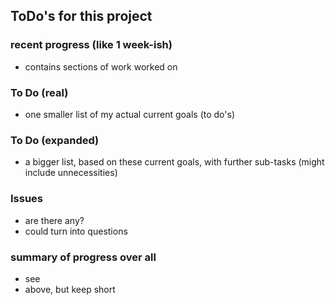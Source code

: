 ## ToDo's for this project
### recent progress (like 1 week-ish)
- contains sections of work worked on

### To Do (real)
- one smaller list of my actual current goals (to do's)

### To Do (expanded)
- a bigger list, based on these current goals, with further sub-tasks (might include unnecessities)

### Issues
- are there any?
- could turn into questions

### summary of progress over all
- see
- above, but keep short